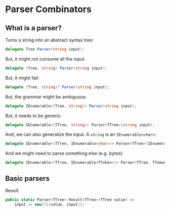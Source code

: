 # Parser Combinators

## What is a parser?

Turns a string into an abstract syntax tree:

```cs
delegate Tree Parser(string input);
```

But, it might not consume all the input:

```cs
delegate (Tree, string) Parser(string input);
```

But, it might fail:

```cs
delegate (Tree, string)? Parser(string input);
```

But, the grammar might be ambiguous:

```cs
delegate IEnumerable<(Tree, string)> Parser(string input);
```

But, it needs to be generic:

```cs
delegate IEnumerable<(TTree, string)> Parser<TTree>(string input);
```

And, we can also generalize the input. A `string` is an `IEnumerable<char>`:

```cs
delegate IEnumerable<(TTree, IEnumerable<char>)> Parser<TTree>(IEnumerable<char> input);
```

And we might need to parse something else (e.g. bytes):

```cs
delegate IEnumerable<(TTree, IEnumerable<TToken>)> Parser<TTree, TToken>(IEnumerable<TToken> input);
```

## Basic parsers

Result:

```cs
public static Parser<TTree> Result<TTree>(TTree value) =>
    input => new[]{(value, input)};
```
